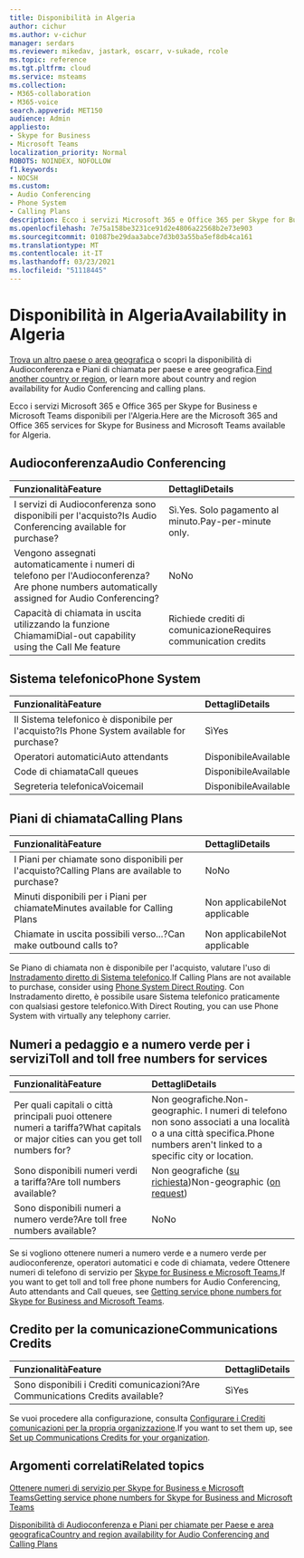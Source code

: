 ```yaml
---
title: Disponibilità in Algeria
author: cichur
ms.author: v-cichur
manager: serdars
ms.reviewer: mikedav, jastark, oscarr, v-sukade, rcole
ms.topic: reference
ms.tgt.pltfrm: cloud
ms.service: msteams
ms.collection:
- M365-collaboration
- M365-voice
search.appverid: MET150
audience: Admin
appliesto:
- Skype for Business
- Microsoft Teams
localization_priority: Normal
ROBOTS: NOINDEX, NOFOLLOW
f1.keywords:
- NOCSH
ms.custom:
- Audio Conferencing
- Phone System
- Calling Plans
description: Ecco i servizi Microsoft 365 e Office 365 per Skype for Business e Microsoft Teams disponibili per l'Algeria.
ms.openlocfilehash: 7e75a158be3231ce91d2e4806a22568b2e73e903
ms.sourcegitcommit: 01087be29daa3abce7d3b03a55ba5ef8db4ca161
ms.translationtype: MT
ms.contentlocale: it-IT
ms.lasthandoff: 03/23/2021
ms.locfileid: "51118445"
---
```

# <a name="availability-in-algeria"></a><span data-ttu-id="dd28b-103">Disponibilità in Algeria</span><span class="sxs-lookup"><span data-stu-id="dd28b-103">Availability in Algeria</span></span>

<span data-ttu-id="dd28b-104">[Trova un altro paese o area geografica](country-and-region-availability-for-audio-conferencing-and-calling-plans.md) o scopri la disponibilità di Audioconferenza e Piani di chiamata per paese e aree geografica.</span><span class="sxs-lookup"><span data-stu-id="dd28b-104">[Find another country or region](country-and-region-availability-for-audio-conferencing-and-calling-plans.md), or learn more about country and region availability for Audio Conferencing and calling plans.</span></span>

<span data-ttu-id="dd28b-105">Ecco i servizi Microsoft 365 e Office 365 per Skype for Business e Microsoft Teams disponibili per l'Algeria.</span><span class="sxs-lookup"><span data-stu-id="dd28b-105">Here are the Microsoft 365 and Office 365 services for Skype for Business and Microsoft Teams available for Algeria.</span></span>
  
## <a name="audio-conferencing"></a><span data-ttu-id="dd28b-106">Audioconferenza</span><span class="sxs-lookup"><span data-stu-id="dd28b-106">Audio Conferencing</span></span>

|<span data-ttu-id="dd28b-107">**Funzionalità**</span><span class="sxs-lookup"><span data-stu-id="dd28b-107">**Feature**</span></span>|<span data-ttu-id="dd28b-108">**Dettagli**</span><span class="sxs-lookup"><span data-stu-id="dd28b-108">**Details**</span></span>|
|:-----|:-----|
|<span data-ttu-id="dd28b-109">I servizi di Audioconferenza sono disponibili per l'acquisto?</span><span class="sxs-lookup"><span data-stu-id="dd28b-109">Is Audio Conferencing available for purchase?</span></span>  <br/> |<span data-ttu-id="dd28b-110">Sì.</span><span class="sxs-lookup"><span data-stu-id="dd28b-110">Yes.</span></span> <span data-ttu-id="dd28b-111">Solo pagamento al minuto.</span><span class="sxs-lookup"><span data-stu-id="dd28b-111">Pay-per-minute only.</span></span>  <br/> |
|<span data-ttu-id="dd28b-112">Vengono assegnati automaticamente i numeri di telefono per l'Audioconferenza?</span><span class="sxs-lookup"><span data-stu-id="dd28b-112">Are phone numbers automatically assigned for Audio Conferencing?</span></span>  <br/> | <span data-ttu-id="dd28b-113">No</span><span class="sxs-lookup"><span data-stu-id="dd28b-113">No</span></span> |
|<span data-ttu-id="dd28b-114">Capacità di chiamata in uscita utilizzando la funzione Chiamami</span><span class="sxs-lookup"><span data-stu-id="dd28b-114">Dial-out capability using the Call Me feature</span></span>  <br/> | <span data-ttu-id="dd28b-115">Richiede crediti di comunicazione</span><span class="sxs-lookup"><span data-stu-id="dd28b-115">Requires communication credits</span></span> <br/> |
   
## <a name="phone-system"></a><span data-ttu-id="dd28b-116">Sistema telefonico</span><span class="sxs-lookup"><span data-stu-id="dd28b-116">Phone System</span></span>

|<span data-ttu-id="dd28b-117">**Funzionalità**</span><span class="sxs-lookup"><span data-stu-id="dd28b-117">**Feature**</span></span>|<span data-ttu-id="dd28b-118">**Dettagli**</span><span class="sxs-lookup"><span data-stu-id="dd28b-118">**Details**</span></span>|
|:-----|:-----|
|<span data-ttu-id="dd28b-119">Il Sistema telefonico è disponibile per l'acquisto?</span><span class="sxs-lookup"><span data-stu-id="dd28b-119">Is Phone System available for purchase?</span></span>  <br/> |<span data-ttu-id="dd28b-120">Sì</span><span class="sxs-lookup"><span data-stu-id="dd28b-120">Yes</span></span>  <br/> |
|<span data-ttu-id="dd28b-121">Operatori automatici</span><span class="sxs-lookup"><span data-stu-id="dd28b-121">Auto attendants</span></span> <br/> |<span data-ttu-id="dd28b-122">Disponibile</span><span class="sxs-lookup"><span data-stu-id="dd28b-122">Available</span></span>  <br/> |
|<span data-ttu-id="dd28b-123">Code di chiamata</span><span class="sxs-lookup"><span data-stu-id="dd28b-123">Call queues</span></span>  <br/> |<span data-ttu-id="dd28b-124">Disponibile</span><span class="sxs-lookup"><span data-stu-id="dd28b-124">Available</span></span>  <br/> |
|<span data-ttu-id="dd28b-125">Segreteria telefonica</span><span class="sxs-lookup"><span data-stu-id="dd28b-125">Voicemail</span></span>  <br/> |<span data-ttu-id="dd28b-126">Disponibile</span><span class="sxs-lookup"><span data-stu-id="dd28b-126">Available</span></span>  <br/> |
   
## <a name="calling-plans"></a><span data-ttu-id="dd28b-127">Piani di chiamata</span><span class="sxs-lookup"><span data-stu-id="dd28b-127">Calling Plans</span></span>

|<span data-ttu-id="dd28b-128">**Funzionalità**</span><span class="sxs-lookup"><span data-stu-id="dd28b-128">**Feature**</span></span>|<span data-ttu-id="dd28b-129">**Dettagli**</span><span class="sxs-lookup"><span data-stu-id="dd28b-129">**Details**</span></span>|
|:-----|:-----|
|<span data-ttu-id="dd28b-130">I Piani per chiamate sono disponibili per l'acquisto?</span><span class="sxs-lookup"><span data-stu-id="dd28b-130">Calling Plans are available to purchase?</span></span>  <br/> |<span data-ttu-id="dd28b-131">No</span><span class="sxs-lookup"><span data-stu-id="dd28b-131">No</span></span>  <br/> |
|<span data-ttu-id="dd28b-132">Minuti disponibili per i Piani per chiamate</span><span class="sxs-lookup"><span data-stu-id="dd28b-132">Minutes available for Calling Plans</span></span>  <br/> |<span data-ttu-id="dd28b-133">Non applicabile</span><span class="sxs-lookup"><span data-stu-id="dd28b-133">Not applicable</span></span>  <br/> |
|<span data-ttu-id="dd28b-134">Chiamate in uscita possibili verso...?</span><span class="sxs-lookup"><span data-stu-id="dd28b-134">Can make outbound calls to?</span></span>  <br/> |<span data-ttu-id="dd28b-135">Non applicabile</span><span class="sxs-lookup"><span data-stu-id="dd28b-135">Not applicable</span></span>  <br/> |

<span data-ttu-id="dd28b-136">Se Piano di chiamata non è disponibile per l'acquisto, valutare l'uso di [Instradamento diretto di Sistema telefonico](../direct-routing-landing-page.md).</span><span class="sxs-lookup"><span data-stu-id="dd28b-136">If Calling Plans are not available to purchase, consider using [Phone System Direct Routing](../direct-routing-landing-page.md).</span></span> <span data-ttu-id="dd28b-137">Con Instradamento diretto, è possibile usare Sistema telefonico praticamente con qualsiasi gestore telefonico.</span><span class="sxs-lookup"><span data-stu-id="dd28b-137">With Direct Routing, you can use Phone System with virtually any telephony carrier.</span></span>
   
## <a name="toll-and-toll-free-numbers-for-services"></a><span data-ttu-id="dd28b-138">Numeri a pedaggio e a numero verde per i servizi</span><span class="sxs-lookup"><span data-stu-id="dd28b-138">Toll and toll free numbers for services</span></span>

|<span data-ttu-id="dd28b-139">**Funzionalità**</span><span class="sxs-lookup"><span data-stu-id="dd28b-139">**Feature**</span></span>|<span data-ttu-id="dd28b-140">**Dettagli**</span><span class="sxs-lookup"><span data-stu-id="dd28b-140">**Details**</span></span>|
|:-----|:-----|
|<span data-ttu-id="dd28b-141">Per quali capitali o città principali puoi ottenere numeri a tariffa?</span><span class="sxs-lookup"><span data-stu-id="dd28b-141">What capitals or major cities can you get toll numbers for?</span></span>   | <span data-ttu-id="dd28b-142">Non geografiche.</span><span class="sxs-lookup"><span data-stu-id="dd28b-142">Non-geographic.</span></span> <span data-ttu-id="dd28b-143">I numeri di telefono non sono associati a una località o a una città specifica.</span><span class="sxs-lookup"><span data-stu-id="dd28b-143">Phone numbers aren't linked to a specific city or location.</span></span> <br/> |
|<span data-ttu-id="dd28b-144">Sono disponibili numeri verdi a tariffa?</span><span class="sxs-lookup"><span data-stu-id="dd28b-144">Are toll numbers available?</span></span>  <br/> |<span data-ttu-id="dd28b-145">Non geografiche ([su richiesta](../manage-phone-numbers-for-your-organization/contact-pstn-service-desk.md))</span><span class="sxs-lookup"><span data-stu-id="dd28b-145">Non-geographic ([on request](../manage-phone-numbers-for-your-organization/contact-pstn-service-desk.md))</span></span> <br/> |
|<span data-ttu-id="dd28b-146">Sono disponibili numeri a numero verde?</span><span class="sxs-lookup"><span data-stu-id="dd28b-146">Are toll free numbers available?</span></span>  <br/> |<span data-ttu-id="dd28b-147">No</span><span class="sxs-lookup"><span data-stu-id="dd28b-147">No</span></span>  <br/> |
   
 <span data-ttu-id="dd28b-148">Se si vogliono ottenere numeri a numero verde e a numero verde per audioconferenze, operatori automatici e code di chiamata, vedere Ottenere numeri di telefono di servizio per [Skype for Business e Microsoft Teams.](../getting-service-phone-numbers.md)</span><span class="sxs-lookup"><span data-stu-id="dd28b-148">If you want to get toll and toll free phone numbers for Audio Conferencing, Auto attendants and Call queues, see [Getting service phone numbers for Skype for Business and Microsoft Teams](../getting-service-phone-numbers.md).</span></span>
  
## <a name="communications-credits"></a><span data-ttu-id="dd28b-149">Credito per la comunicazione</span><span class="sxs-lookup"><span data-stu-id="dd28b-149">Communications Credits</span></span>

|<span data-ttu-id="dd28b-150">**Funzionalità**</span><span class="sxs-lookup"><span data-stu-id="dd28b-150">**Feature**</span></span>|<span data-ttu-id="dd28b-151">**Dettagli**</span><span class="sxs-lookup"><span data-stu-id="dd28b-151">**Details**</span></span>|
|:-----|:-----|
|<span data-ttu-id="dd28b-152">Sono disponibili i Crediti comunicazioni?</span><span class="sxs-lookup"><span data-stu-id="dd28b-152">Are Communications Credits available?</span></span>  <br/> |<span data-ttu-id="dd28b-153">Sì</span><span class="sxs-lookup"><span data-stu-id="dd28b-153">Yes</span></span>  <br/> |
   
<span data-ttu-id="dd28b-154">Se vuoi procedere alla configurazione, consulta [Configurare i Crediti comunicazioni per la propria organizzazione](../set-up-communications-credits-for-your-organization.md).</span><span class="sxs-lookup"><span data-stu-id="dd28b-154">If you want to set them up, see [Set up Communications Credits for your organization](../set-up-communications-credits-for-your-organization.md).</span></span>
  
## <a name="related-topics"></a><span data-ttu-id="dd28b-155">Argomenti correlati</span><span class="sxs-lookup"><span data-stu-id="dd28b-155">Related topics</span></span>

[<span data-ttu-id="dd28b-156">Ottenere numeri di servizio per Skype for Business e Microsoft Teams</span><span class="sxs-lookup"><span data-stu-id="dd28b-156">Getting service phone numbers for Skype for Business and Microsoft Teams</span></span>](../getting-service-phone-numbers.md)

[<span data-ttu-id="dd28b-157">Disponibilità di Audioconferenza e Piani per chiamate per Paese e area geografica</span><span class="sxs-lookup"><span data-stu-id="dd28b-157">Country and region availability for Audio Conferencing and Calling Plans</span></span>](country-and-region-availability-for-audio-conferencing-and-calling-plans.md)